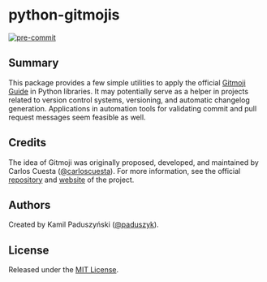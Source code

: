 # python-gitmojis

[![pre-commit](https://img.shields.io/badge/pre--commit-enabled-brightgreen?style=flat-square&logo=pre-commit)][pre-commit.ci]

## Summary

This package provides a few simple utilities to apply the official
[Gitmoji Guide][gitmoji-website] in Python libraries. It may potentially serve
as a helper in projects related to version control systems, versioning, and
automatic changelog generation. Applications in automation tools for validating
commit and pull request messages seem feasible as well.

## Credits

The idea of Gitmoji was originally proposed, developed, and maintained by
Carlos Cuesta ([@carloscuesta][github-carlosquesta]). For more information, see
the official [repository][gitmoji-repository] and [website][gitmoji-website] of
the project.

## Authors

Created by Kamil Paduszyński ([@paduszyk][github-paduszyk]).

## License

Released under the [MIT License][license].

[github-carlosquesta]: https://github.com/carloscuesta
[github-paduszyk]: https://github.com/paduszyk
[gitmoji-repository]: https://github.com/carloscuesta/gitmoji
[gitmoji-website]: https://gitmoji.dev
[license]: https://github.com/paduszyk/python-gitmojis/blob/main/LICENSE
[pre-commit.ci]: https://results.pre-commit.ci/latest/github/paduszyk/python-gitmojis/main
